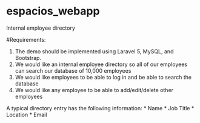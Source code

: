 # espacios_webapp
Internal employee directory

#Requirements:
1. The demo should be implemented using Laravel 5, MySQL, and Bootstrap.
2. We would like an internal employee directory so all of our employees can search our database of 10,000 employees
3. We would like employees to be able to log in and be able to search the database
4. We would like any employee to be able to add/edit/delete other employees

A typical directory entry has the following information:
    * Name
    * Job Title
    * Location
    * Email
